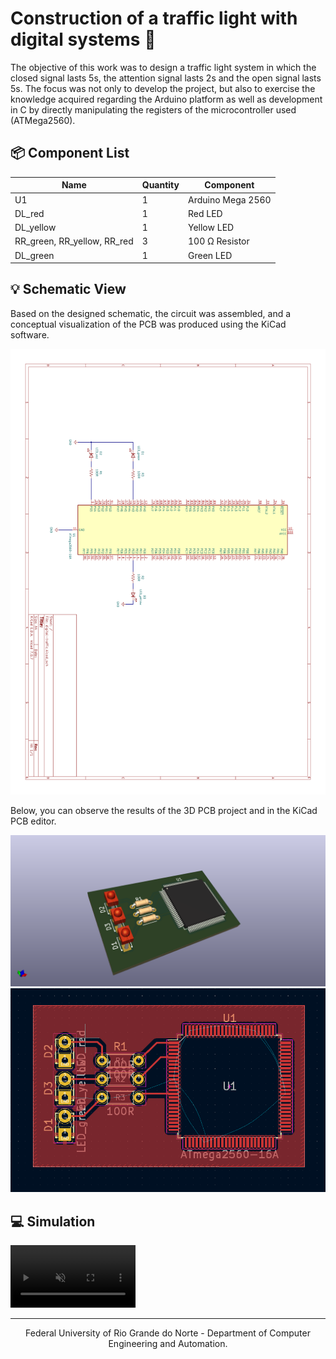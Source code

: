 # Construction of a traffic light with digital systems 🚦

The objective of this work was to design a traffic light system in which the closed signal lasts 5s, the attention signal lasts 2s and the open signal lasts 5s. The focus was not only to develop the project, but also to exercise the knowledge acquired regarding the Arduino platform as well as development in C by directly manipulating the registers of the microcontroller used (ATMega2560).

## 📦 Component List

|Name                       |Quantity|Component             |
|---------------------------|--------|----------------------|
|U1                         |1       |Arduino Mega 2560 |
|DL_red                     |1       |Red LED               |
|DL_yellow                  |1       |Yellow LED            |
|RR_green, RR_yellow, RR_red|3       |100 Ω Resistor        |
|DL_green                   |1       |Green LED             |

## 💡 Schematic View

Based on the designed schematic, the circuit was assembled, and a conceptual visualization of the PCB was produced using the KiCad software.

<a src="./assets/schematic_view.pdf" align="center">
  <img alt="schemativ view" src="./assets/schematic-test-view.png">
</a>

Below, you can observe the results of the 3D PCB project and in the KiCad PCB editor.

<a src="./assets/schematic_view.pdf" align="center">
  <img alt="schemativ view" src="./assets/digital-traffic-3D.png">
</a>

<a src="./assets/schematic_view.pdf" align="center">
  <img alt="schemativ view" src="./assets/PCB_test_digital_traffic.png">
</a>

## 💻 Simulation

<a scr="./assets/simulation.mp4" align="center">
  <video alt="simulation video" src="./assets/simulation.mp4" 
  controls
  width="200"
  autoplay 
  muted>
  </video>
</a>

---

<div align="center">
  Federal University of Rio Grande do Norte - Department of Computer Engineering and Automation.
</div>
